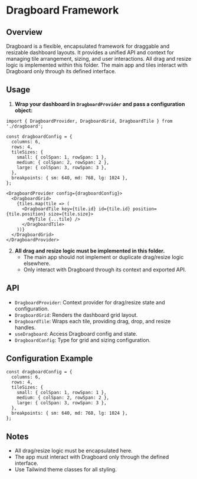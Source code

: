 # Dragboard Framework

## Overview

Dragboard is a flexible, encapsulated framework for draggable and resizable dashboard layouts. It provides a unified API and context for managing tile arrangement, sizing, and user interactions. All drag and resize logic is implemented within this folder. The main app and tiles interact with Dragboard only through its defined interface.

## Usage

1. **Wrap your dashboard in `DragboardProvider` and pass a configuration object:**

```tsx
import { DragboardProvider, DragboardGrid, DragboardTile } from './dragboard';

const dragboardConfig = {
  columns: 6,
  rows: 4,
  tileSizes: {
    small: { colSpan: 1, rowSpan: 1 },
    medium: { colSpan: 2, rowSpan: 2 },
    large: { colSpan: 3, rowSpan: 3 },
  },
  breakpoints: { sm: 640, md: 768, lg: 1024 },
};

<DragboardProvider config={dragboardConfig}>
  <DragboardGrid>
    {tiles.map(tile => (
      <DragboardTile key={tile.id} id={tile.id} position={tile.position} size={tile.size}>
        <MyTile {...tile} />
      </DragboardTile>
    ))}
  </DragboardGrid>
</DragboardProvider>
```

2. **All drag and resize logic must be implemented in this folder.**
   - The main app should not implement or duplicate drag/resize logic elsewhere.
   - Only interact with Dragboard through its context and exported API.

## API

- `DragboardProvider`: Context provider for drag/resize state and configuration.
- `DragboardGrid`: Renders the dashboard grid layout.
- `DragboardTile`: Wraps each tile, providing drag, drop, and resize handles.
- `useDragboard`: Access Dragboard config and state.
- `DragboardConfig`: Type for grid and sizing configuration.

## Configuration Example

```
const dragboardConfig = {
  columns: 6,
  rows: 4,
  tileSizes: {
    small: { colSpan: 1, rowSpan: 1 },
    medium: { colSpan: 2, rowSpan: 2 },
    large: { colSpan: 3, rowSpan: 3 },
  },
  breakpoints: { sm: 640, md: 768, lg: 1024 },
};
```

## Notes
- All drag/resize logic must be encapsulated here.
- The app must interact with Dragboard only through the defined interface.
- Use Tailwind theme classes for all styling. 
